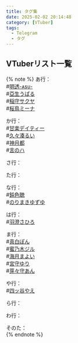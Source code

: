 ```yaml
---
title: タグ集
date: 2025-02-02 20:14:48
category: [VTuber]
tags:
  - Telegram
  - タグ
---
```


## VTuberリスト一覧

{% note %}
あ行：  
#[明透-ᴀsᴜ-](https://www.youtube.com/channel/UCBLGjbYv6-xxju1i44RjnnA)  
#[亞生うぱる](https://www.youtube.com/@AnewUparu)  
#[稲守サクヤ](https://lit.link/inamrisakuya)  
#[桜鳥ミーナ](https://www.youtube.com/@MinaAudrey)  

か行：  
#[甘楽デイティー](https://www.youtube.com/@KanraDeity)  
#[久々湊るい](https://www.youtube.com/@kugumirui)  
#[神月都](https://lit.link/miyaczk)  
#[言のハ](https://www.youtube.com/@Cotonoha)  

さ行：  

た行：  

な行：  
#[鈍色聴](https://lit.link/YurushiNibiiro)  
#[のりまきゆずゆ](https://lit.link/norimakiyuzuyu)  

は行：  
#[羽澄さひろ](https://www.youtube.com/channel/UCaHgUmTyQhth2s07ChoKJuw)  

ま行：  
#[真白ぽん](https://www.youtube.com/@mashiropon)  
#[蜜乃木ジル](https://www.youtube.com/@JILLMITSUNOKI)  
#[海月まよい](https://www.youtube.com/@-miduki.mayoi0614)  
#[宮守ゆり](https://lit.link/Miyamoriyuri)  
#[芽々守あん](https://www.youtube.com/@MememoriAn)  

や行：  
#[四ッ谷やえ](https://lit.link/yotuyayae)  

ら行：  

わ行：  

そのた：  
{% endnote %}
